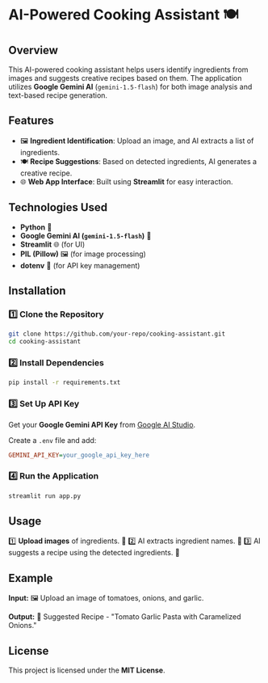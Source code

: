 # AI-Powered Cooking Assistant 🍽️

## Overview
This AI-powered cooking assistant helps users identify ingredients from images and suggests creative recipes based on them. The application utilizes **Google Gemini AI** (`gemini-1.5-flash`) for both image analysis and text-based recipe generation.

## Features
- 🖼️ **Ingredient Identification**: Upload an image, and AI extracts a list of ingredients.
- 🍽️ **Recipe Suggestions**: Based on detected ingredients, AI generates a creative recipe.
- 🌐 **Web App Interface**: Built using **Streamlit** for easy interaction.

## Technologies Used
- **Python** 🐍
- **Google Gemini AI (`gemini-1.5-flash`)** 🤖
- **Streamlit** 🌐 (for UI)
- **PIL (Pillow)** 🖼️ (for image processing)
- **dotenv** 🔐 (for API key management)

## Installation
### 1️⃣ Clone the Repository
```bash
git clone https://github.com/your-repo/cooking-assistant.git
cd cooking-assistant
```

### 2️⃣ Install Dependencies
```bash
pip install -r requirements.txt
```

### 3️⃣ Set Up API Key
Get your **Google Gemini API Key** from [Google AI Studio](https://aistudio.google.com/).

Create a `.env` file and add:
```ini
GEMINI_API_KEY=your_google_api_key_here
```

### 4️⃣ Run the Application
```bash
streamlit run app.py
```

## Usage
1️⃣ **Upload images** of ingredients. 📸
2️⃣ AI extracts ingredient names. 📝
3️⃣ AI suggests a recipe using the detected ingredients. 🍳

## Example
**Input:** 🖼️ Upload an image of tomatoes, onions, and garlic.

**Output:** 📝 Suggested Recipe - "Tomato Garlic Pasta with Caramelized Onions."

## License
This project is licensed under the **MIT License**.
